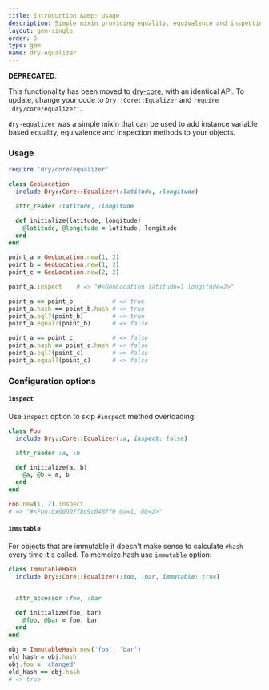 ```yaml
---
title: Introduction &amp; Usage
description: Simple mixin providing equality, equivalence and inspection methods
layout: gem-single
order: 5
type: gem
name: dry-equalizer
---
```


<div class="application-notice warning-notice">
  <strong>DEPRECATED</strong>.

  This functionality has been moved to <a href="../../dry-core">dry-core</a>, with an identical API.
  To update, change your code to <code>Dry::Core::Equalizer</code> and `require 'dry/core/equalizer'`.
</div>

`dry-equalizer` was a simple mixin that can be used to add instance variable based equality, equivalence and inspection methods to your objects.

### Usage

```ruby
require 'dry/core/equalizer'

class GeoLocation
  include Dry::Core::Equalizer(:latitude, :longitude)

  attr_reader :latitude, :longitude

  def initialize(latitude, longitude)
    @latitude, @longitude = latitude, longitude
  end
end

point_a = GeoLocation.new(1, 2)
point_b = GeoLocation.new(1, 2)
point_c = GeoLocation.new(2, 2)

point_a.inspect    # => "#<GeoLocation latitude=1 longitude=2>"

point_a == point_b           # => true
point_a.hash == point_b.hash # => true
point_a.eql?(point_b)        # => true
point_a.equal?(point_b)      # => false

point_a == point_c           # => false
point_a.hash == point_c.hash # => false
point_a.eql?(point_c)        # => false
point_a.equal?(point_c)      # => false
```

### Configuration options

#### `inspect`

Use `inspect` option to skip `#inspect` method overloading:

```ruby
class Foo
  include Dry::Core::Equalizer(:a, inspect: false)

  attr_reader :a, :b

  def initialize(a, b)
    @a, @b = a, b
  end
end

Foo.new(1, 2).inspect
# => "#<Foo:0x00007fbc9c0487f0 @a=1, @b=2>"
```

#### `immutable`

For objects that are immutable it doesn't make sense to calculate `#hash` every time it's called. To memoize hash use `immutable` option:

```ruby
class ImmutableHash
  include Dry::Core::Equalizer(:foo, :bar, immutable: true)


  attr_accessor :foo, :bar

  def initialize(foo, bar)
    @foo, @bar = foo, bar
  end
end

obj = ImmutableHash.new('foo', 'bar')
old_hash = obj.hash
obj.foo = 'changed'
old_hash == obj.hash
# => true
```
